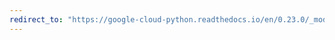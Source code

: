```yaml
---
redirect_to: "https://google-cloud-python.readthedocs.io/en/0.23.0/_modules/google/cloud/storage/acl.html"
---
```

